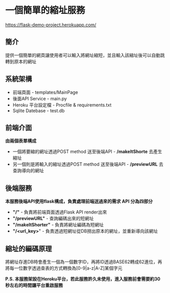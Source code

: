 # 一個簡單的縮址服務
https://flask-demo-project.herokuapp.com/
## 簡介

提供一個簡單的網頁讓使用者可以輸入將網址縮短，並且輸入該縮址後可以自動跳轉到原本的網址

## 系統架構
* 前端頁面 - templates/MainPage
* 後面API Service - main.py
* Heroku 平台設定檔 - Procfile & requirements.txt
* Sqlite Datebase - test.db

## 前端介面
**由兩個表單構成**
* 一個將要縮的網址透過POST method 送至後端API - **/makeItShorte** 去產生縮址
* 另一個則是將輸入的縮址透過POST method 送至後端API - **/previewURL** 去查詢導向的網址

## 後端服務
**本服務後端API使用flask構成，負責處理前端送過來的需求**
**API 分為四部分**
* **"/"** - 負責將前端頁面透過Flask API render出來
* **"/previewURL"** - 查詢編碼出來的短網址
* **"/makeItShorter"** - 負責將網址編碼為短網址
* **"/<url_key>**" - 負責透過短網址從DB撈出原本的網址，並重新導向該網址

## 縮址的編碼原理

將網址存進DB時會產生一個為一個數字ID，再將ID透過BASE62轉成62進位，再將每一位數字透過查表的方式轉換為[0-9|a-z|A-Z]某個字元


**P.S. 本服務架設在Heroku平台，若此服務許久未使用，進入服務前會需要約30秒左右的時間讓平台重啟服務**
